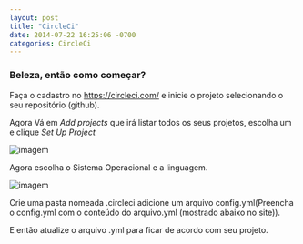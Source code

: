 ```yaml
---
layout: post
title: "CircleCi"
date: 2014-07-22 16:25:06 -0700
categories: CircleCi
---
```


### Beleza, então como começar?

  Faça o cadastro no https://circleci.com/ e inicie o projeto selecionando o seu repositório (github).
  
  Agora Vá em *Add projects* que irá listar todos os seus projetos, escolha um e clique *Set Up Project*
  
  ![imagem](https://cdn-images-1.medium.com/max/1400/1*J2B3haJ45v5x6S9TuTHZVQ.png)
  
  Agora escolha o Sistema Operacional e a linguagem.
  
  ![imagem](https://cdn-images-1.medium.com/max/1400/1*9-juW30_LU-S1QFqYZ1F2A.png)
  
  Crie uma pasta nomeada .circleci adicione um arquivo config.yml(Preencha o config.yml com o conteúdo do arquivo.yml (mostrado abaixo no site)).
          
  E então atualize o arquivo .yml para ficar de acordo com seu projeto.                                                      
